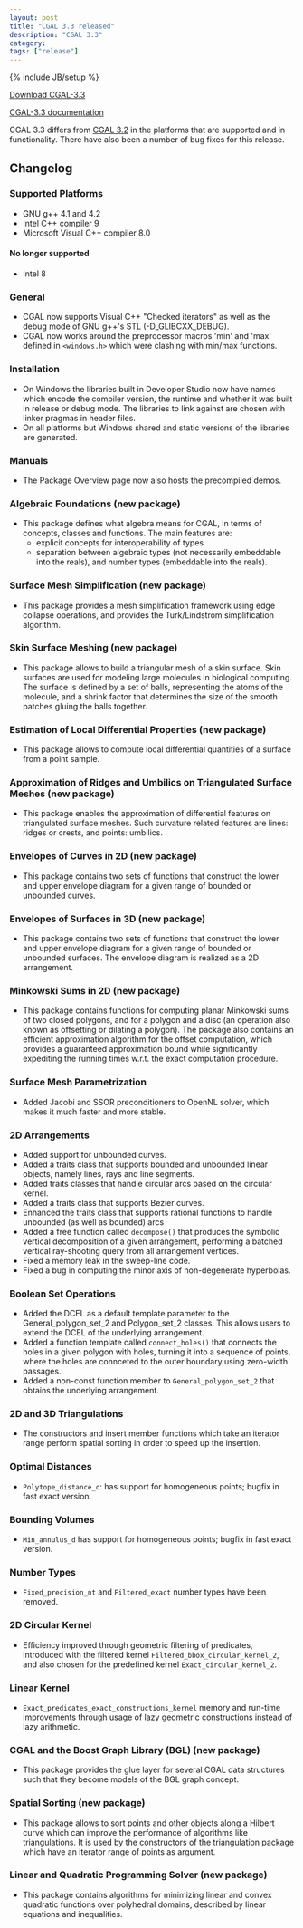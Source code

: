 ```yaml
---
layout: post
title: "CGAL 3.3 released"
description: "CGAL 3.3"
category:
tags: ["release"]
---
```

{% include JB/setup %}

<i class="glyphicon glyphicon-download"></i>
<a href="https://github.com/CGAL/cgal/releases/tag/releases%2FCGAL-3.3">Download CGAL-3.3</a>

<i class="glyphicon glyphicon-book"></i>
<a href="https://doc.cgal.org/Manual/3.3/doc_html/cgal_manual/packages.html">CGAL-3.3 documentation</a>

<p>CGAL 3.3 differs from <a href="../../../../2006/05/01/cgal-32">CGAL 3.2</a> in the platforms that are supported and
in functionality. There have also been a number of bug fixes for this release.</p>

<div class="product-detail-info" markdown="1">

## Changelog

### Supported Platforms
  - GNU g++ 4.1 and 4.2
  - Intel C++ compiler 9
  - Microsoft Visual C++ compiler 8.0

#### No longer supported
  - Intel 8

### General
  - CGAL now supports Visual C++ "Checked iterators" as well as the debug
    mode of GNU g++'s STL (-D_GLIBCXX_DEBUG).
  - CGAL now works around the preprocessor macros 'min' and 'max' defined in
    `<windows.h>` which were clashing with min/max functions.

### Installation
  - On Windows the libraries built in Developer Studio now have names
    which encode the compiler version, the runtime and whether it was
    built in release or debug mode. The libraries to link against are
    chosen with linker pragmas in header files.
  - On all platforms but Windows shared and static versions of the libraries are generated.

### Manuals
  - The Package Overview page now also hosts the precompiled demos.

### Algebraic Foundations (new package)
  - This package defines what algebra means for CGAL, in terms of
    concepts, classes and functions. The main features are:
    - explicit concepts for interoperability of types
    - separation between algebraic types (not necessarily embeddable into the reals), and
      number types (embeddable into the reals).

### Surface Mesh Simplification (new package)
  - This package provides a mesh simplification framework using edge
    collapse operations, and provides the Turk/Lindstrom simplification
    algorithm.

### Skin Surface Meshing (new package)
  - This package allows to build a triangular mesh of a skin surface.
    Skin surfaces are used for modeling large molecules in biological
    computing. The surface is defined by a set of balls, representing
    the atoms of the molecule, and a shrink factor that determines the
    size of the smooth patches gluing the balls together.

### Estimation of Local Differential Properties (new package)
  - This package allows to compute local differential quantities of a
    surface from a point sample.

### Approximation of Ridges and Umbilics on Triangulated Surface Meshes (new package)
  - This package enables the approximation of differential features on
    triangulated surface meshes. Such curvature related features are
    lines: ridges or crests, and points: umbilics.

### Envelopes of Curves in 2D (new package)
  - This package contains two sets of functions that construct the lower
    and upper envelope diagram for a given range of bounded or unbounded
    curves.

### Envelopes of Surfaces in 3D (new package)
  - This package contains two sets of functions that construct the lower
    and upper envelope diagram for a given range of bounded or unbounded
    surfaces. The envelope diagram is realized as a 2D arrangement.

### Minkowski Sums in 2D (new package)
  - This package contains functions for computing planar Minkowski sums
    of two closed polygons, and for a polygon and a disc (an operation
    also known as offsetting or dilating a polygon). The package also
    contains an efficient approximation algorithm for the offset
    computation, which provides a guaranteed approximation bound while
    significantly expediting the running times w.r.t. the exact
    computation procedure.

### Surface Mesh Parametrization
  - Added Jacobi and SSOR preconditioners to OpenNL solver, which makes
    it much faster and more stable.

### 2D Arrangements
  - Added support for unbounded curves.
  - Added a traits class that supports bounded and unbounded linear
    objects, namely lines, rays and line segments.
  - Added traits classes that handle circular arcs based on the circular kernel.
  - Added a traits class that supports Bezier curves.
  - Enhanced the traits class that supports rational functions to
    handle unbounded (as well as bounded) arcs
  - Added a free function called `decompose()` that produces the
    symbolic vertical decomposition of a given arrangement,
    performing a batched vertical ray-shooting query from all
    arrangement vertices.
  - Fixed a memory leak in the sweep-line code.
  - Fixed a bug in computing the minor axis of non-degenerate hyperbolas.

### Boolean Set Operations
  - Added the DCEL as a default template parameter to the
    General_polygon_set_2 and Polygon_set_2 classes. This
    allows users to extend the DCEL of the underlying arrangement.
  - Added a function template called `connect_holes()` that connects
    the holes in a given polygon with holes, turning it into a
    sequence of points, where the holes are connceted to the outer
    boundary using zero-width passages.
  - Added a non-const function member to `General_polygon_set_2`
    that obtains the underlying arrangement.

### 2D and 3D Triangulations
  - The constructors and insert member functions which take an
    iterator range perform spatial sorting in order to speed up the
    insertion.

### Optimal Distances
  - `Polytope_distance_d`: has support for homogeneous points; bugfix in fast exact version.

### Bounding Volumes
  - `Min_annulus_d` has support for homogeneous points; bugfix in fast exact version.

### Number Types
  - `Fixed_precision_nt` and `Filtered_exact` number types have been removed.

### 2D Circular Kernel
  - Efficiency improved through geometric filtering of predicates,
    introduced with the filtered kernel
    `Filtered_bbox_circular_kernel_2`, and also chosen for
    the predefined kernel `Exact_circular_kernel_2`.

### Linear Kernel
  - `Exact_predicates_exact_constructions_kernel` memory and run-time
    improvements through usage of lazy geometric constructions instead
    of lazy arithmetic.

### CGAL and the Boost Graph Library (BGL) (new package)
  - This package provides the glue layer for several CGAL data
    structures such that they become models of the BGL graph concept.

### Spatial Sorting (new package)
  - This package allows to sort points and other objects along a Hilbert
    curve which can improve the performance of algorithms like
    triangulations. It is used by the constructors of the triangulation
    package which have an iterator range of points as argument.

### Linear and Quadratic Programming Solver (new package)
  - This package contains algorithms for minimizing linear and convex
    quadratic functions over polyhedral domains, described by linear
    equations and inequalities.
</div>

